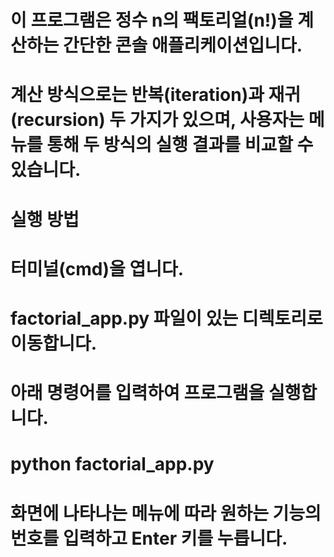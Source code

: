 # 이 프로그램은 정수 n의 팩토리얼(n!)을 계산하는 간단한 콘솔 애플리케이션입니다.
# 계산 방식으로는 반복(iteration)과 재귀(recursion) 두 가지가 있으며, 사용자는 메뉴를 통해 두 방식의 실행 결과를 비교할 수 있습니다.
# 실행 방법
# 터미널(cmd)을 엽니다.
# factorial_app.py 파일이 있는 디렉토리로 이동합니다.
# 아래 명령어를 입력하여 프로그램을 실행합니다.
# python factorial_app.py
# 화면에 나타나는 메뉴에 따라 원하는 기능의 번호를 입력하고 Enter 키를 누릅니다.
